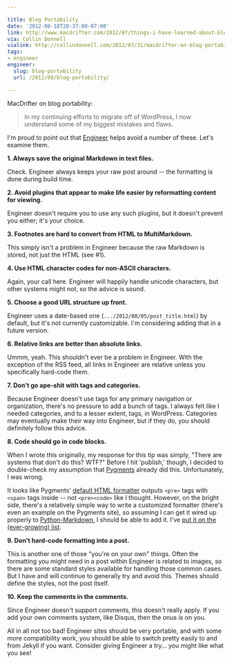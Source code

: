 ```yaml
---

title: Blog Portability
date: '2012-08-18T20:37:00-07:00'
link: http://www.macdrifter.com/2012/07/things-i-have-learned-about-blog-portability.html
via: Collin Donnell
vialink: http://collindonnell.com/2012/07/31/macdrifter-on-blog-portability/
tags:
- engineer
engineer:
  slug: blog-portability
  url: /2012/08/blog-portability/

---
```


MacDrifter on blog portability:

> In my continuing efforts to migrate off of WordPress, I now understand some of my biggest mistakes and flaws.

I'm proud to point out that [Engineer](/projects/engineer/) helps avoid a number of these. Let's examine them.

<!-- more -->

**1. Always save the original Markdown in text files.**

Check. Engineer always keeps your raw post around -- the formatting is done during build time.


**2. Avoid plugins that appear to make life easier by reformatting content for viewing.**
    
Engineer doesn't require you to use any such plugins, but it doesn't prevent you either; it's your choice.


**3. Footnotes are hard to convert from HTML to MultiMarkdown.**
    
This simply isn't a problem in Engineer because the raw Markdown is stored, not just the HTML (see #1).


**4. Use HTML character codes for non-ASCII characters.**

Again, your call here. Engineer will happily handle unicode characters, but other systems might not, so the advice is sound.


**5. Choose a good URL structure up front.**

Engineer uses a date-based one (`.../2012/08/05/post_title.html`) by default, but it's not currently customizable. I'm considering adding that in a future version.


**6. Relative links are better than absolute links.**

Ummm, yeah. This shouldn't ever be a problem in Engineer. With the exception of the RSS feed, all links in Engineer are relative unless you specifically hard-code them.


**7. Don't go ape-shit with tags and categories.**

Because Engineer doesn't use tags for any primary navigation or organization, there's no pressure to add a bunch of tags. I always felt like I needed categories, and to a lesser extent, tags, in WordPress. Categories may eventually make their way into Engineer, but if they do, you should definitely follow this advice.


**8. Code should go in code blocks.**

When I wrote this originally, my response for this tip was simply, "There are systems that don't do this? WTF?" Before I hit 'publish,' though, I decided to double-check my assumption that [Pygments][] already did this. Unfortunately, I was wrong.

It looks like Pygments' [default HTML formatter](http://pygments.org/docs/formatters/) outputs `<pre>` tags with `<span>` tags inside -- not `<pre><code>` like I thought. However, on the bright side, there's a relatively simple way to write a customized formatter (there's even an example on the Pygments site), so assuming I can get it wired up properly to [Python-Markdown][], I should be able to add it. I've [put it on the (ever-growing) list](https://trello.com/c/QeelOqyG).


**9. Don't hard-code formatting into a post.**

This is another one of those "you're on your own" things. Often the formatting you might need in a post within Engineer is related to images, so there are some standard styles available for handling those common cases. But I have and will continue to generally try and avoid this. Themes should define the styles, not the post itself.


**10. Keep the comments in the comments.**

Since Engineer doesn't support comments, this doesn't really apply. If you add your own comments system, like Disqus, then the onus is on you.


All in all not too bad! Engineer sites should be very portable, and with some more compatibility work, you should be able to switch pretty easily to and from Jekyll if you want. Consider giving Engineer a try... you might like what you see!

[Pygments]: http://pygments.org/
[Python-Markdown]: http://packages.python.org/Markdown/index.html
